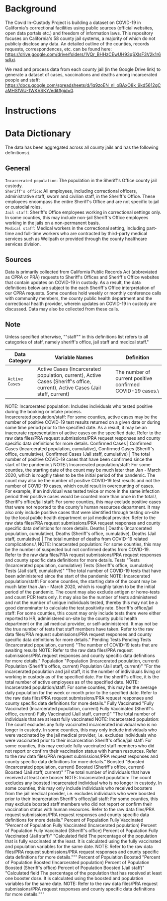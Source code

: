 # Background

The Covid In-Custody Project is building a dataset on COVID-19 in California's correctional facilities using public sources (official websites, open data portals etc.) and freedom of information laws. This repository focuses on California's 58 county jail systems, a majority of which do not publicly disclose any data. An detailed outline of the counties, records requests, correspondences, etc. can be found here: https://drive.google.com/drive/folders/1VQr_BHHzCEwUH93qSXlsF3V2k1r6wAxi. 

We read and process data from each county jail (in the Google Drive link) to generate a dataset of cases, vaccinations and deaths among incarcerated people and staff: https://docs.google.com/spreadsheets/d/1q9zoEN_nI_oBAxO8k_9kd5612gCaMHSfViU-1WKVSKY/edit#gid=0. 

# Instructions

# Data Dictionary

The data has been aggregated across all county jails and has the following definitions:\

## General
```Incarcerated population```:	The population in the Sheriff's Office county jail custody.\
```Sheriff's office```:	All employees, including correctional officers, administrative staff, sworn and civilian staff, in the Sheriff's Office. These employees encompass the entire Sheriff's Office and are not specific to jail or custodial roles.\
```Jail staff```:	Sheriff's Office employees working in correctional settings only. In some counties, this may include non-jail Sheriff's Office employees working in the jails on a non-permanent basis.\
```Medical staff```:	Medical workers in the correctional setting, including part-time and full-time workers who are contracted by third-party medical services such as Wellpath or provided through the county healthcare services division.

## Sources
Data is primarily collected from California Public Records Act (abbreviated as CPRA or PRA) requests to Sheriff's Offices and Sheriff's Office websites that contain updates on COVID-19 in custody. As a result, the data definitions below are subject to the each Sheriff's Office interpretation of our CPRA requests. Some counties hold weekly or monthly conference calls with community members, the county public health department and the correctional health provider, wherein updates on COVID-19 in custody are discussed. Data may also be collected from these calls.

## Note
Unless specified otherwise, ""staff"" in this definitions list refers to all categories of staff, namely sheriff's office, jail staff and medical staff."		

Data Category |	Variable Names | Definition
--------------|----------------|--------------
```Active Cases``` | Active Cases (Incarcerated population, current), Active Cases (Sheriff's office, current), Active Cases (Jail staff, current) | The number of current positive confirmed COVID-19 cases.\ 
NOTE: Incarcerated population: Includes individuals who tested positive during the booking or intake process.\
Incarcerated population/staff: For some counties, active cases may be the number of positive COVID-19 test results returned on a given date or during some time period prior to the specified date. As a result, it may be an inaccurate representation of active cases on the specified date. Refer to the raw data files/PRA request submissions/PRA request responses and county specific data definitions for more details.
Confirmed Cases	| Confirmed Cases (Incarcerated population, cumulative), Confirmed Cases (Sheriff's office, cumulative), Confirmed Cases (Jail staff, cumulative) |	 The total number of positive COVID-19 cases that have been confirmed since the start of the pandemic.\ NOTE:\ Incarcerated population/staff: For some counties, the starting date of the count may be much later than Jan - March 2020, which is roughly taken to be the initial period of the pandemic. The count may also be the number of positive COVID-19 test results and not the number of COVID-19 cases, which could result in overcounting of cases. For example, if an individual was tested twice or more in the same infection period their positive cases would be counted more than once in the total.\ Sheriff's office/jail staff: For some counties, this may exclude positive cases that were not reported to the county's human resources department. It may also only include positive cases that were identified through testing on-site by the local public health department or jail medical provider. Refer to the raw data files/PRA request submissions/PRA request responses and county specific data definitions for more details.
Deaths | Deaths (Incarcerated population, cumulative), Deaths (Sheriff's office, cumulative), Deaths (Jail staff, cumulative) | The total number of deaths from COVID-19 related complications.\ NOTE: Incarcerated population: For some counties, this may be the number of suspected but not confirmed deaths from COVID-19. Refer to the raw data files/PRA request submissions/PRA request responses and county specific data definitions for more details.
Tests	"Tests (Incarcerated population, cumulative)
Tests (Sheriff's office, cumulative)
Tests (Jail staff, cumulative)"	"The total number of COVID-19 tests that have been administered since the start of the pandemic
NOTE: 
Incarcerated population/staff: For some counties, the starting date of the count may be much later than Jan - March 2020, which is roughly taken to be the initial period of the pandemic. The count may also exclude antigen or home-tests and count PCR tests only. It may also be the number of tests administered and not the number of unique individuals tested, thereby this may not be a good denominator to calculate the test positivity rate.
Sheriff's office/jail staff: For some counties, this count may only include tests there were either reported to HR, administered on-site by the county public health department or the jail medical provider, or self-administered. It may not be the true number of tests that staff members have taken.
Refer to the raw data files/PRA request submissions/PRA request responses and county specific data definitions for more details."
Pending Tests	Pending Tests (Incarcerated population, current)	"The number of COVID-19 tests that are awaiting results
NOTE: Refer to the raw data files/PRA request submissions/PRA request responses and county specific data definitions for more details."
Population	"Population (Incarcerated population, current)
Population (Sheriff's office, current)
Population (Jail staff, current)"	"For the incarcerated population and jail staff, it is the number of individuals living or working in custody as of the specified date. For the sheriff's office, it is the total number of active employees as of the specified date.
NOTE:
Incarcerated population/staff: For some counties, this may be the average daily population for the week or month prior to the specified date.
Refer to the raw data files/PRA request submissions/PRA request responses and county specific data definitions for more details."
Fully Vaccinated	"Fully Vaccinated (Incarcerated population, current)
Fully Vaccinated (Sheriff's office, current)
Fully Vaccinated (Jail staff, current)"	"The total number of individuals that are at least fully vaccinated
NOTE: 
Incarcerated population: The count excludes any fully vaccinated incarcerated individual who is no longer in custody. In some counties, this may only include individuals who were vaccinated by the jail medical provider, i.e. excludes individuals who were vaccinated prior to their incarceration
Sheriff's office/jail staff: For some counties, this may exclude fully vaccinated staff members who did not report or confirm their vaccination status with human resources. 
Refer to the raw data files/PRA request submissions/PRA request responses and county specific data definitions for more details."
Boosted	"Boosted (Incarcerated population, current)
Boosted (Sheriff's office, current)
Boosted (Jail staff, current)"	"The total number of individuals that have received at least one booser
NOTE: 
Incarcerated population: The count excludes any boosted incarcerated individual who is no longer in custody. In some counties, this may only include individuals who received boosters from the jail medical provider, i.e. excludes individuals who were boosted prior to their incarceration
Sheriff's office/jail staff: For some counties, this may exclude boosted staff members who did not report or confirm their vaccination status with human resources. 
Refer to the raw data files/PRA request submissions/PRA request responses and county specific data definitions for more details."
Percent of Population Fully Vaccinated	"Percent of Population Fully Vaccinated (Incarcerated population)
Percent of Population Fully Vaccinated (Sheriff's office)
Percent of Population Fully Vaccinated (Jail staff)"	"Calculated field
The percentage of the population that is fully vaccinated at the least. It is calculated using the fully vaccinated and population variables for the same date.
NOTE: Refer to the raw data files/PRA request submissions/PRA request responses and county specific data definitions for more details."""
Percent of Population Boosted 	"Percent of Population Boosted (Incarcerated population)
Percent of Population Boosted (Sheriff's office)
Percent of Population Boosted (Jail staff)"	"Calculated field
The percentage of the population that has received at least one booster dose. It is calculated using the boosted and population variables for the same date.
NOTE: Refer to the raw data files/PRA request submissions/PRA request responses and county specific data definitions for more details."""
		

